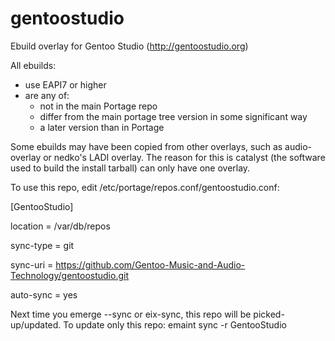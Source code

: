 # gentoostudio
Ebuild overlay for Gentoo Studio (http://gentoostudio.org)

All ebuilds:
* use EAPI7 or higher
* are any of: 
	* not in the main Portage repo
	* differ from the main portage tree version in some significant way
	* a later version than in Portage

Some ebuilds may have been copied from other overlays, such as audio-overlay or nedko's LADI overlay.
The reason for this is catalyst (the software used to build the install tarball) can only have one overlay.

To use this repo, edit /etc/portage/repos.conf/gentoostudio.conf:

[GentooStudio]

location = /var/db/repos

sync-type = git

sync-uri = https://github.com/Gentoo-Music-and-Audio-Technology/gentoostudio.git

auto-sync = yes

Next time you emerge --sync or eix-sync, this repo will be picked-up/updated.
To update only this repo: emaint sync -r GentooStudio
